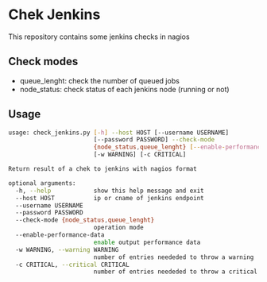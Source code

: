 # Chek Jenkins

This repository contains some jenkins checks in nagios

## Check modes
* queue_lenght: check the number of queued jobs
* node_status: check status of each jenkins node (running or not)

## Usage
```bash
usage: check_jenkins.py [-h] --host HOST [--username USERNAME]
                        [--password PASSWORD] --check-mode
                        {node_status,queue_lenght} [--enable-performance-data]
                        [-w WARNING] [-c CRITICAL]

Return result of a chek to jenkins with nagios format

optional arguments:
  -h, --help            show this help message and exit
  --host HOST           ip or cname of jenkins endpoint
  --username USERNAME
  --password PASSWORD
  --check-mode {node_status,queue_lenght}
                        operation mode
  --enable-performance-data
                        enable output performance data
  -w WARNING, --warning WARNING
                        number of entries neededed to throw a warning
  -c CRITICAL, --critical CRITICAL
                        number of entries neededed to throw a critical
```
